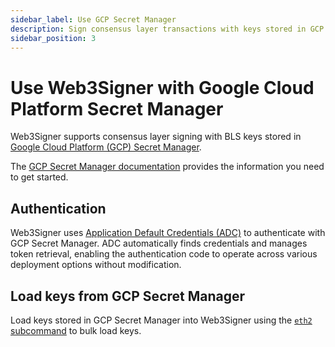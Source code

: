 ```yaml
---
sidebar_label: Use GCP Secret Manager
description: Sign consensus layer transactions with keys stored in GCP Secret Manager.
sidebar_position: 3
---
```


# Use Web3Signer with Google Cloud Platform Secret Manager

Web3Signer supports consensus layer signing with BLS keys stored in
[Google Cloud Platform (GCP) Secret Manager](https://cloud.google.com/secret-manager).

The [GCP Secret Manager documentation](https://cloud.google.com/secret-manager/docs)
provides the information you need to get started.

## Authentication

Web3Signer uses [Application Default Credentials (ADC)](https://cloud.google.com/docs/authentication#adc)
to authenticate with GCP Secret Manager. ADC automatically finds credentials and manages token retrieval, enabling
the authentication code to operate across various deployment options without modification.

## Load keys from GCP Secret Manager

Load keys stored in GCP Secret Manager into Web3Signer using the [`eth2` subcommand](../../load-keys.md#gcp-secret-manager)
to bulk load keys.
